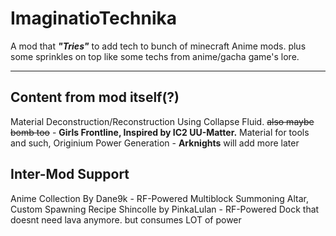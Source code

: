 ImaginatioTechnika
==================
A mod that ***"Tries"*** to add tech to bunch of minecraft Anime mods.
plus some sprinkles on top like some techs from anime/gacha game's lore.

***

Content from mod itself(?)
--------------------------
  Material Deconstruction/Reconstruction Using Collapse Fluid. ~~also maybe bomb too~~ - **Girls Frontline, Inspired by IC2 UU-Matter.**
  Material for tools and such, Originium Power Generation - **Arknights**
  will add more later

Inter-Mod Support
-----------------
  Anime Collection By Dane9k - RF-Powered Multiblock Summoning Altar, Custom Spawning Recipe
  Shincolle by PinkaLulan - RF-Powered Dock that doesnt need lava anymore. but consumes LOT of power

